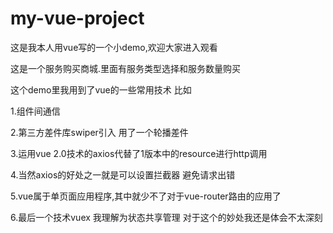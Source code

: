 # my-vue-project
这是我本人用vue写的一个小demo,欢迎大家进入观看

这是一个服务购买商城.里面有服务类型选择和服务数量购买

这个demo里我用到了vue的一些常用技术 
比如 

  1.组件间通信
  
  2.第三方差件库swiper引入 用了一个轮播差件
  
  3.运用vue 2.0技术的axios代替了1版本中的resource进行http调用
  
  4.当然axios的好处之一就是可以设置拦截器 避免请求出错
  
  5.vue属于单页面应用程序,其中就少不了对于vue-router路由的应用了
  
  6.最后一个技术vuex 我理解为状态共享管理 对于这个的妙处我还是体会不太深刻

